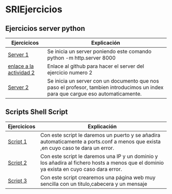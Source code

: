 # SRIEjercicios
## Ejercicios server python
Ejercicicos|Explicación
-------------|------------
[Server 1](Tema1/Screenshot_1.png)|Se inicia un server poniendo este comando python -m http.server 8000
[enlace a la actividad 2](https://github.com/python/cpython/blob/main/Lib/http/server.py)|Enlace al github para hacer el server del ejercicio numero 2
[Server 2](Tema1/Screenshot_2.png)|Se inicia un server con un documento que nos paso el profesor, tambien introducimos un index para que cargue eso automaticamente.

## Scripts Shell Script
Ejercicicos|Explicación
-------------|------------
[Script 1](Tema1/añadir_puertos)|Con este script le daremos un puerto y se añadira automaticamente a ports.conf a menos que exista ,en cuyo caso te dara un error.
[Script 2](Tema1/añadir_hosts)|Con este script le daremos una IP y un dominio y los añadira al fichero hosts a menos que el dominio ya exista en cuyo caso dara error.
[Script 3](Tema1/crear_paginas)|Con este script crearemos una página web muy sencilla con un titulo,cabecera y un mensaje
